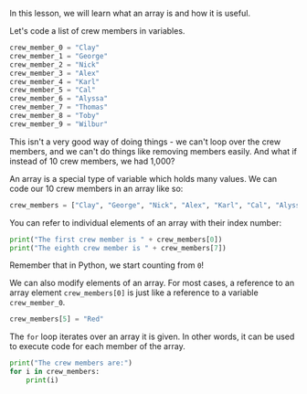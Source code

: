 In this lesson, we will learn what an array is and how it is useful.

Let's code a list of crew members in variables.
```py
crew_member_0 = "Clay"
crew_member_1 = "George"
crew_member_2 = "Nick"
crew_member_3 = "Alex"
crew_member_4 = "Karl"
crew_member_5 = "Cal"
crew_member_6 = "Alyssa"
crew_member_7 = "Thomas"
crew_member_8 = "Toby"
crew_member_9 = "Wilbur"
```

This isn't a very good way of doing things - we can't loop over the crew members, and we can't do things like removing members easily. And what if instead of 10 crew members, we had 1,000?

An array is a special type of variable which holds many values. We can code our 10 crew members in an array like so:

```py
crew_members = ["Clay", "George", "Nick", "Alex", "Karl", "Cal", "Alyssa", "Thomas", "Toby", "Wilbur"]
```

You can refer to individual elements of an array with their index number:
```py
print("The first crew member is " + crew_members[0])
print("The eighth crew member is " + crew_members[7])
```
Remember that in Python, we start counting from `0`!

We can also modify elements of an array. For most cases, a reference to an array element `crew_members[0]` is just like a reference to a variable `crew_member_0`.
```py
crew_members[5] = "Red"
```

The `for` loop iterates over an array it is given. In other words, it can be used to execute code for each member of the array.

```py
print("The crew members are:")
for i in crew_members:
    print(i)
```
